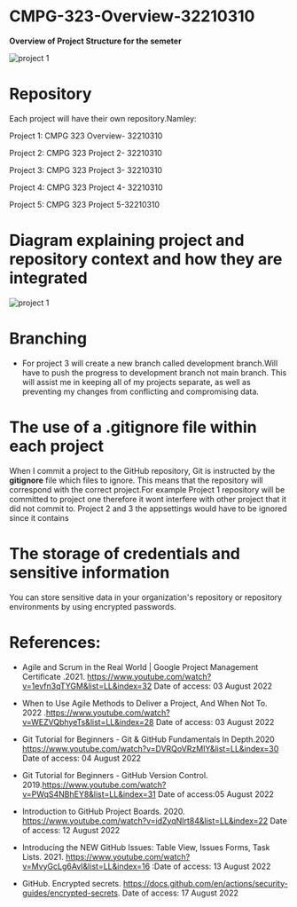 # CMPG-323-Overview-32210310
**Overview of Project Structure for the semeter**

![project 1](https://user-images.githubusercontent.com/38375869/201462059-cb8244a4-131b-4923-9f1b-d0089a43c891.gif)

# **Repository**

Each project will have their own repository.Namley:

Project 1: CMPG 323 Overview- 32210310

Project 2: CMPG 323 Project 2- 32210310

Project 3: CMPG 323 Project 3- 32210310 

Project 4: CMPG 323 Project 4- 32210310

Project 5: CMPG 323 Project 5-32210310

# Diagram explaining project and repository context and how they are integrated
![project 1](https://user-images.githubusercontent.com/38375869/185128126-57d71388-31a4-434a-904b-0e6f5e89ae15.PNG)

# **Branching**

- For project 3 will create a new branch called development branch.Will have to push the progress to development branch not main branch. This will assist me in keeping all of my projects separate, as well as preventing my changes from conflicting and compromising data.


# **The use of a .gitignore file within each project**

When I commit a project to the GitHub repository, Git is instructed by the **gitignore** file which files to ignore. This means that the repository will correspond with the correct project.For example Project 1 repository will be committed to project one therefore it wont interfere with other project that it did not commit to. Project 2 and 3 the appsettings would have to be ignored since it contains


# The storage of credentials and sensitive information
You can store sensitive data in your organization's repository or repository environments by using encrypted passwords.

# References:
- Agile and Scrum in the Real World | Google Project Management Certificate .2021. https://www.youtube.com/watch?v=1evfn3qTYGM&list=LL&index=32 Date of access: 03 August 2022
- When to Use Agile Methods to Deliver a Project, And When Not To. 2022 .https://www.youtube.com/watch?v=WEZVQbhyeTs&list=LL&index=28 Date of access: 03 August 2022

- Git Tutorial for Beginners - Git & GitHub Fundamentals In Depth.2020 https://www.youtube.com/watch?v=DVRQoVRzMIY&list=LL&index=30 Date of access: 04 August 2022

- Git Tutorial for Beginners - GitHub Version Control. 2019.https://www.youtube.com/watch?v=PWqS4NBhEY8&list=LL&index=31 Date of access:05 August 2022

- Introduction to GitHub Project Boards. 2020. https://www.youtube.com/watch?v=idZyqNIrt84&list=LL&index=22 Date of access:  12 August 2022

- Introducing the NEW GitHub Issues: Table View, Issues Forms, Task Lists. 2021. https://www.youtube.com/watch?v=MvyGcLg6AvI&list=LL&index=16 :Date of access: 13 August 2022

- GitHub. Encrypted secrets. https://docs.github.com/en/actions/security-guides/encrypted-secrets. Date of access: 17 August 2022


